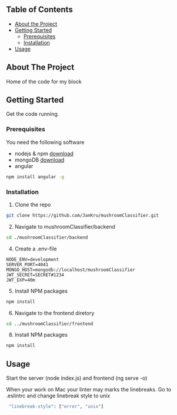 
## Table of Contents

* [About the Project](#about-the-project)
* [Getting Started](#getting-started)
  * [Prerequisites](#prerequisites)
  * [Installation](#installation)
* [Usage](#usage)


## About The Project

Home of the code for my block

## Getting Started

Get the code running.

### Prerequisites

You need the following software

* nodejs & npm [download](https://www.nodejs.org)
* mongoDB [download](https://www.mongodb.com/download-center/community)
* angular 
```sh
npm install angular -g
```

### Installation

1. Clone the repo
```sh
git clone https://github.com/JanKru/mushroomClassifier.git
```
2. Navigate to mushroomClassifier/backend
```sh
cd ./mushroomClassifier/backend
```
4. Create a .env-file
```JS
NODE_ENV=development
SERVER_PORT=4041
MONGO_HOST=mongodb://localhost/mushroomClassifier
JWT_SECRET=SECRET#1234
JWT_EXP=40m
```
5. Install NPM packages
```sh
npm install
```
6. Navigate to the frontend diretory

```sh
cd ../mushroomClassifier/frontend
```
8. Install NPM packages
```sh
npm install
```
## Usage

Start the server (node index.js) and frontend (ng serve -o) 

When your work on Mac your linter may marks the linebreaks. Go to .eslintrc and change linebreak style to unix

```sh
 "linebreak-style": ["error", "unix"]
 ```